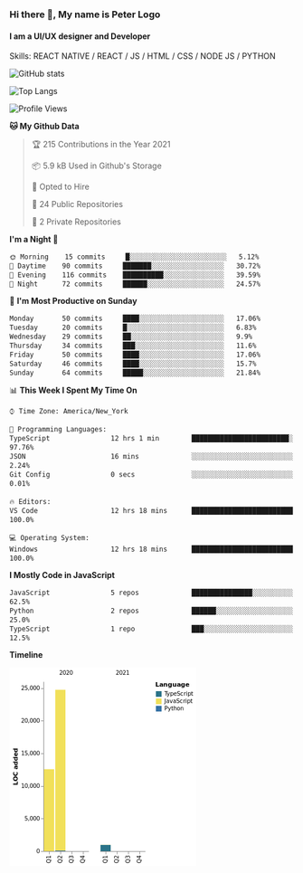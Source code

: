 ### Hi there 👋, My name is Peter Logo
#### I am a UI/UX designer and Developer
Skills: REACT NATIVE / REACT / JS / HTML / CSS / NODE JS / PYTHON

![GitHub stats](https://github-readme-stats.vercel.app/api?username=peterlogo&show_icons=true&count_private=true&theme=dark)

![Top Langs](https://github-readme-stats.vercel.app/api/top-langs/?username=peterlogo&theme=dark&layout=compact&langs_count=8)

<!--START_SECTION:waka-->
![Profile Views](http://img.shields.io/badge/Profile%20Views-13-blue)

**🐱 My Github Data** 

> 🏆 215 Contributions in the Year 2021
 > 
> 📦 5.9 kB Used in Github's Storage 
 > 
> 💼 Opted to Hire
 > 
> 📜 24 Public Repositories 
 > 
> 🔑 2 Private Repositories  
 > 
**I'm a Night 🦉** 

```text
🌞 Morning    15 commits     █░░░░░░░░░░░░░░░░░░░░░░░░   5.12% 
🌆 Daytime    90 commits     ███████░░░░░░░░░░░░░░░░░░   30.72% 
🌃 Evening    116 commits    ██████████░░░░░░░░░░░░░░░   39.59% 
🌙 Night      72 commits     ██████░░░░░░░░░░░░░░░░░░░   24.57%

```
📅 **I'm Most Productive on Sunday** 

```text
Monday       50 commits     ████░░░░░░░░░░░░░░░░░░░░░   17.06% 
Tuesday      20 commits     █░░░░░░░░░░░░░░░░░░░░░░░░   6.83% 
Wednesday    29 commits     ██░░░░░░░░░░░░░░░░░░░░░░░   9.9% 
Thursday     34 commits     ███░░░░░░░░░░░░░░░░░░░░░░   11.6% 
Friday       50 commits     ████░░░░░░░░░░░░░░░░░░░░░   17.06% 
Saturday     46 commits     ████░░░░░░░░░░░░░░░░░░░░░   15.7% 
Sunday       64 commits     █████░░░░░░░░░░░░░░░░░░░░   21.84%

```


📊 **This Week I Spent My Time On** 

```text
⌚︎ Time Zone: America/New_York

💬 Programming Languages: 
TypeScript               12 hrs 1 min        ████████████████████████░   97.76% 
JSON                     16 mins             ░░░░░░░░░░░░░░░░░░░░░░░░░   2.24% 
Git Config               0 secs              ░░░░░░░░░░░░░░░░░░░░░░░░░   0.01%

🔥 Editors: 
VS Code                  12 hrs 18 mins      █████████████████████████   100.0%

💻 Operating System: 
Windows                  12 hrs 18 mins      █████████████████████████   100.0%

```

**I Mostly Code in JavaScript** 

```text
JavaScript               5 repos             ███████████████░░░░░░░░░░   62.5% 
Python                   2 repos             ██████░░░░░░░░░░░░░░░░░░░   25.0% 
TypeScript               1 repo              ███░░░░░░░░░░░░░░░░░░░░░░   12.5%

```


**Timeline**

![Chart not found](https://raw.githubusercontent.com/peterlogo/peterlogo/main/charts/bar_graph.png) 


<!--END_SECTION:waka-->


